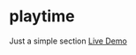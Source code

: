 # playtime
Just a simple section
<a href="https://rezwananitu.github.io/playtime/" target="_blank"> Live Demo </a>
